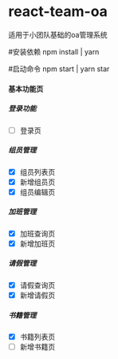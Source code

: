 # react-team-oa
适用于小团队基础的oa管理系统

#安装依赖
npm install | yarn

#启动命令
npm start | yarn star

#### 基本功能页

##### 登录功能
- [ ] 登录页
 

##### 组员管理
- [x] 组员列表页
- [x] 新增组员页
- [x] 组员编辑页

##### 加班管理
- [x] 加班查询页
- [x] 新增加班页

##### 请假管理
- [x] 请假查询页
- [x] 新增请假页    

##### 书籍管理
- [x] 书籍列表页
- [ ] 新增书籍页  

<!-- ##### 报销管理
- [ ] 报销查询页
- [ ] 新增报销页  -->


        
